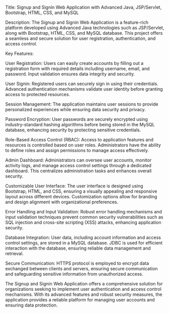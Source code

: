 Title: Signup and Signin Web Application with Advanced Java, JSP/Servlet, Bootstrap, HTML, CSS, and MySQL

Description:
The Signup and Signin Web Application is a feature-rich platform developed using Advanced Java technologies such as JSP/Servlet, along with Bootstrap, HTML, CSS, and MySQL database. This project offers a seamless and secure solution for user registration, authentication, and access control.

Key Features:

User Registration: Users can easily create accounts by filling out a registration form with required details including username, email, and password. Input validation ensures data integrity and security.

User Signin: Registered users can securely sign in using their credentials. Advanced authentication mechanisms validate user identity before granting access to protected resources.

Session Management: The application maintains user sessions to provide personalized experiences while ensuring data security and privacy.

Password Encryption: User passwords are securely encrypted using industry-standard hashing algorithms before being stored in the MySQL database, enhancing security by protecting sensitive credentials.

Role-Based Access Control (RBAC): Access to application features and resources is controlled based on user roles. Administrators have the ability to define roles and assign permissions to manage access effectively.

Admin Dashboard: Administrators can oversee user accounts, monitor activity logs, and manage access control settings through a dedicated dashboard. This centralizes administration tasks and enhances overall security.

Customizable User Interface: The user interface is designed using Bootstrap, HTML, and CSS, ensuring a visually appealing and responsive layout across different devices. Customization options allow for branding and design alignment with organizational preferences.

Error Handling and Input Validation: Robust error handling mechanisms and input validation techniques prevent common security vulnerabilities such as SQL injection and cross-site scripting (XSS) attacks, enhancing application security.

Database Integration: User data, including account information and access control settings, are stored in a MySQL database. JDBC is used for efficient interaction with the database, ensuring reliable data management and retrieval.

Secure Communication: HTTPS protocol is employed to encrypt data exchanged between clients and servers, ensuring secure communication and safeguarding sensitive information from unauthorized access.

The Signup and Signin Web Application offers a comprehensive solution for organizations seeking to implement user authentication and access control mechanisms. With its advanced features and robust security measures, the application provides a reliable platform for managing user accounts and ensuring data protection.
